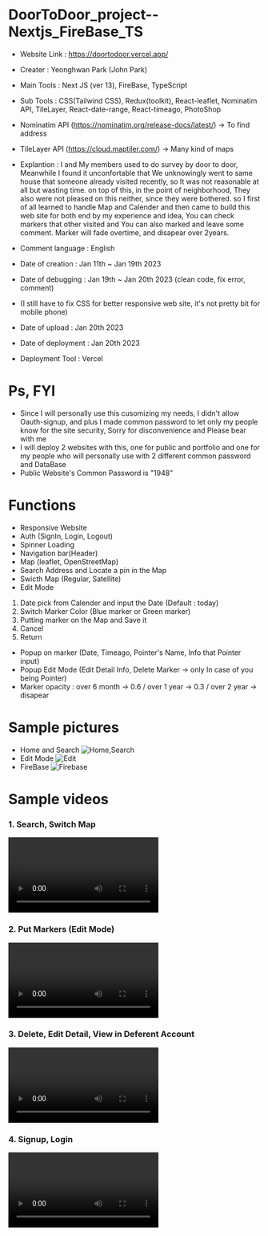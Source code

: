 # DoorToDoor_project--Nextjs_FireBase_TS
- Website Link : https://doortodoor.vercel.app/
- Creater : Yeonghwan Park (John Park)
- Main Tools : Next JS (ver 13), FireBase, TypeScript
- Sub Tools : CSS(Tailwind CSS), Redux(toolkit), React-leaflet, Nominatim API, TileLayer, React-date-range, React-timeago, PhotoShop

- Nominatim API (https://nominatim.org/release-docs/latest/) -> To find address
- TileLayer API (https://cloud.maptiler.com/) -> Many kind of maps

- Explantion : I and My members used to do survey by door to door, Meanwhile I found it unconfortable that We unknowingly went to same house that someone already visited recently, so It was not reasonable at all but wasting time. on top of this, in the point of neighborhood, They also were not pleased on this neither,
since they were bothered. so I first of all learned to handle Map and Calender and then came to build this web site for both end by my experience and idea, You can check markers that other visited and You can also marked and leave some comment. Marker will fade overtime, and disapear over 2years.

- Comment language : English

- Date of creation : Jan 11th ~ Jan 19th 2023
- Date of debugging : Jan 19th ~ Jan 20th 2023 (clean code, fix error, comment)
- (I still have to fix CSS for better responsive web site, it's not pretty bit for mobile phone)
- Date of upload : Jan 20th 2023
- Date of deployment : Jan 20th 2023
- Deployment Tool : Vercel

# Ps, FYI
- Since I will personally use this cusomizing my needs, I didn't allow Oauth-signup,
 and plus I made common password to let only my people know for the site security, Sorry for disconvenience and Please bear with me
- I will deploy 2 websites with this, one for public and portfolio and one for my people who will personally use with 2 different common password and DataBase
- Public Website's Common Password is "1948"

# Functions
- Responsive Website
- Auth (SignIn, Login, Logout)
- Spinner Loading
- Navigation bar(Header)
- Map (leaflet, OpenStreetMap)
- Search Address and Locate a pin in the Map
- Swicth Map (Regular, Satellite) 
- Edit Mode
1) Date pick from Calender and input the Date (Default : today)
2) Switch Marker Color (Blue marker or Green marker)
3) Putting marker on the Map and Save it
4) Cancel
5) Return
- Popup on marker (Date, Timeago, Pointer's Name, Info that Pointer input)
- Popup Edit Mode (Edit Detail Info, Delete Marker -> only In case of you being Pointer) 
- Marker opacity : over 6 month ->  0.6 / over 1 year ->  0.3 / over 2 year -> disapear

# Sample pictures
- Home and Search
![Home,Search](https://user-images.githubusercontent.com/106279616/213786393-cbe7d301-83e3-4a2f-9c6d-82d8c04fc02f.png)
- Edit Mode
![Edit](https://user-images.githubusercontent.com/106279616/213785475-98868196-84a2-488d-b783-e033125719c5.png)
- FireBase
![Firebase](https://user-images.githubusercontent.com/106279616/213785520-718a13bd-81ab-4a1f-a9c8-8a1e89e0cccf.png)


# Sample videos
<h3> 1. Search, Switch Map </h3>
<video src="https://user-images.githubusercontent.com/106279616/213798582-96fc4ded-baf3-4d41-83b8-53490b474d47.mp4"></video>

<h3> 2. Put Markers (Edit Mode) </h3>
<video src="https://user-images.githubusercontent.com/106279616/213798659-a80fa925-4195-42de-995b-360d86bdd2bd.mp4"></video>

<h3> 3. Delete, Edit Detail, View in Deferent Account </h3>
<video src="https://user-images.githubusercontent.com/106279616/213798727-036a3e73-2a53-4036-906b-5126d46f9640.mp4"></video>

<h3> 4. Signup, Login </h3>
<video src="https://user-images.githubusercontent.com/106279616/213798790-f75abdaa-3d70-4982-a36b-ef14e9e17aeb.mp4"></video>
